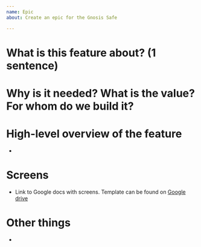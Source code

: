 ```yaml
---
name: Epic
about: Create an epic for the Gnosis Safe

---
```


# What is this feature about? (1 sentence)


# Why is it needed? What is the value? For whom do we build it?


# High-level overview of the feature
- 

# Screens
- Link to Google docs with screens. Template can be found on [Google drive](https://drive.google.com/drive/u/0/folders/1d7LH762wUBCSf2Shmb-f2O5OdAaQcOAW)

# Other things
- 
